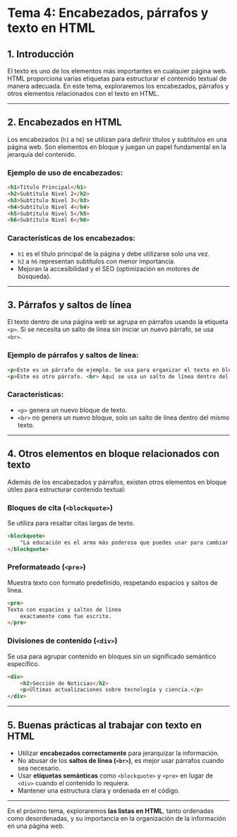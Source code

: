# **Tema 4: Encabezados, párrafos y texto en HTML**

## **1. Introducción**
El texto es uno de los elementos más importantes en cualquier página web. HTML proporciona varias etiquetas para estructurar el contenido textual de manera adecuada. En este tema, exploraremos los encabezados, párrafos y otros elementos relacionados con el texto en HTML.

---

## **2. Encabezados en HTML**
Los encabezados (`h1` a `h6`) se utilizan para definir títulos y subtítulos en una página web. Son elementos en bloque y juegan un papel fundamental en la jerarquía del contenido.

### **Ejemplo de uso de encabezados:**
```HTML
<h1>Título Principal</h1>
<h2>Subtítulo Nivel 2</h2>
<h3>Subtítulo Nivel 3</h3>
<h4>Subtítulo Nivel 4</h4>
<h5>Subtítulo Nivel 5</h5>
<h6>Subtítulo Nivel 6</h6>
```

### **Características de los encabezados:**
- `h1` es el título principal de la página y debe utilizarse solo una vez.
- `h2` a `h6` representan subtítulos con menor importancia.
- Mejoran la accesibilidad y el SEO (optimización en motores de búsqueda).

---

## **3. Párrafos y saltos de línea**
El texto dentro de una página web se agrupa en párrafos usando la etiqueta `<p>`. Si se necesita un salto de línea sin iniciar un nuevo párrafo, se usa `<br>`.

### **Ejemplo de párrafos y saltos de línea:**
```HTML
<p>Este es un párrafo de ejemplo. Se usa para organizar el texto en bloques.</p>
<p>Este es otro párrafo. <br> Aquí se usa un salto de línea dentro del mismo párrafo.</p>
```

### **Características:**
- `<p>` genera un nuevo bloque de texto.
- `<br>` no genera un nuevo bloque, solo un salto de línea dentro del mismo texto.

---

## **4. Otros elementos en bloque relacionados con texto**
Además de los encabezados y párrafos, existen otros elementos en bloque útiles para estructurar contenido textual:

### **Bloques de cita (`<blockquote>`)**
Se utiliza para resaltar citas largas de texto.
```HTML
<blockquote>
    "La educación es el arma más poderosa que puedes usar para cambiar el mundo." - Nelson Mandela
</blockquote>
```

### **Preformateado (`<pre>`)**
Muestra texto con formato predefinido, respetando espacios y saltos de línea.
```HTML
<pre>
Texto con espacios y saltos de línea
    exactamente como fue escrito.
</pre>
```

### **Divisiones de contenido (`<div>`)**
Se usa para agrupar contenido en bloques sin un significado semántico específico.
```HTML
<div>
    <h2>Sección de Noticias</h2>
    <p>Últimas actualizaciones sobre tecnología y ciencia.</p>
</div>
```

---

## **5. Buenas prácticas al trabajar con texto en HTML**
- Utilizar **encabezados correctamente** para jerarquizar la información.
- No abusar de los **saltos de línea (`<br>`)**, es mejor usar párrafos cuando sea necesario.
- Usar **etiquetas semánticas** como `<blockquote>` y `<pre>` en lugar de `<div>` cuando el contenido lo requiera.
- Mantener una estructura clara y ordenada en el código.

---

En el próximo tema, exploraremos **las listas en HTML**, tanto ordenadas como desordenadas, y su importancia en la organización de la información en una página web.

